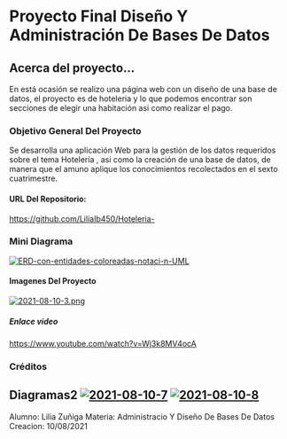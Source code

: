# Proyecto Final Diseño Y Administración De Bases De Datos

## Acerca del proyecto...
En está ocasión se realizo una página web con un diseño de una base de datos, el proyecto es de hoteleria y lo que podemos encontrar son secciones de elegir una habitación asi como realizar el pago. 

### Objetivo General Del Proyecto 
Se desarrolla una aplicación Web para la gestión de los datos requeridos sobre el tema Hotelería , asi como la creación de una base de datos, de manera que el amuno aplique los conocimientos recolectados en el sexto cuatrimestre. 

####  URL Del Repositorio: 
https://github.com/LiliaIb450/Hoteleria-

### Mini Diagrama 
<a href='https://postimg.cc/MnZq4W4F' target='_blank'><img src='https://i.postimg.cc/MnZq4W4F/ERD-con-entidades-coloreadas-notaci-n-UML.png' border='0' alt='ERD-con-entidades-coloreadas-notaci-n-UML'/></a>

#### Imagenes Del Proyecto 
[![2021-08-10-3.png](https://i.postimg.cc/fTTTw5V7/2021-08-10-3.png)](https://postimg.cc/BtkGpTct)


#####  Enlace video 
https://www.youtube.com/watch?v=Wj3k8MV4ocA 
### Créditos 

Diagramas2 
<a href='https://postimg.cc/VdD2Pg9Y' target='_blank'><img src='https://i.postimg.cc/VdD2Pg9Y/2021-08-10-7.png' border='0' alt='2021-08-10-7'/></a>
<a href='https://postimg.cc/QVDzBw08' target='_blank'><img src='https://i.postimg.cc/QVDzBw08/2021-08-10-8.png' border='0' alt='2021-08-10-8'/></a>
------------

Alumno: Lilia Zuñiga 
Materia: Administracio Y Diseño De Bases De Datos
Creacion: 10/08/2021
